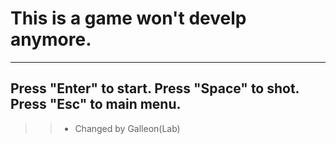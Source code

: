 # This is a game won't develp anymore.
---
Press "Enter" to start.
Press "Space" to shot.
Press "Esc" to main menu.
---
>>- Changed by Galleon(Lab)
